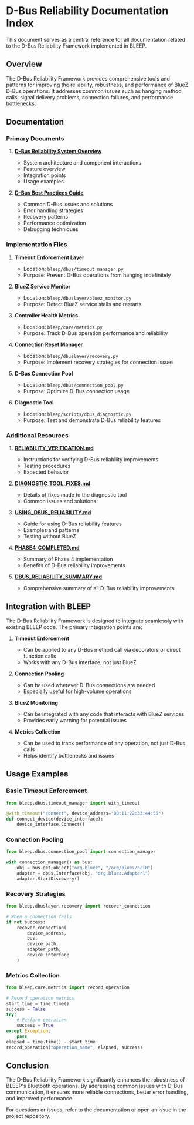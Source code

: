 # D-Bus Reliability Documentation Index

This document serves as a central reference for all documentation related to the D-Bus Reliability Framework implemented in BLEEP.

## Overview

The D-Bus Reliability Framework provides comprehensive tools and patterns for improving the reliability, robustness, and performance of BlueZ D-Bus operations. It addresses common issues such as hanging method calls, signal delivery problems, connection failures, and performance bottlenecks.

## Documentation

### Primary Documents

1. **[D-Bus Reliability System Overview](d-bus-reliability.md)**
   - System architecture and component interactions
   - Feature overview
   - Integration points
   - Usage examples

2. **[D-Bus Best Practices Guide](dbus_best_practices.md)**
   - Common D-Bus issues and solutions
   - Error handling strategies
   - Recovery patterns
   - Performance optimization
   - Debugging techniques

### Implementation Files

1. **Timeout Enforcement Layer**
   - Location: `bleep/dbus/timeout_manager.py`
   - Purpose: Prevent D-Bus operations from hanging indefinitely

2. **BlueZ Service Monitor**
   - Location: `bleep/dbuslayer/bluez_monitor.py`
   - Purpose: Detect BlueZ service stalls and restarts

3. **Controller Health Metrics**
   - Location: `bleep/core/metrics.py`
   - Purpose: Track D-Bus operation performance and reliability

4. **Connection Reset Manager**
   - Location: `bleep/dbuslayer/recovery.py`
   - Purpose: Implement recovery strategies for connection issues

5. **D-Bus Connection Pool**
   - Location: `bleep/dbus/connection_pool.py`
   - Purpose: Optimize D-Bus connection usage

6. **Diagnostic Tool**
   - Location: `bleep/scripts/dbus_diagnostic.py`
   - Purpose: Test and demonstrate D-Bus reliability features

### Additional Resources

1. **[RELIABILITY_VERIFICATION.md](../../RELIABILITY_VERIFICATION.md)**
   - Instructions for verifying D-Bus reliability improvements
   - Testing procedures
   - Expected behavior

2. **[DIAGNOSTIC_TOOL_FIXES.md](../../DIAGNOSTIC_TOOL_FIXES.md)**
   - Details of fixes made to the diagnostic tool
   - Common issues and solutions

3. **[USING_DBUS_RELIABILITY.md](../../USING_DBUS_RELIABILITY.md)**
   - Guide for using D-Bus reliability features
   - Examples and patterns
   - Testing without BlueZ

4. **[PHASE4_COMPLETED.md](../../PHASE4_COMPLETED.md)**
   - Summary of Phase 4 implementation
   - Benefits of D-Bus reliability improvements

5. **[DBUS_RELIABILITY_SUMMARY.md](../../DBUS_RELIABILITY_SUMMARY.md)**
   - Comprehensive summary of all D-Bus reliability improvements

## Integration with BLEEP

The D-Bus Reliability Framework is designed to integrate seamlessly with existing BLEEP code. The primary integration points are:

1. **Timeout Enforcement**
   - Can be applied to any D-Bus method call via decorators or direct function calls
   - Works with any D-Bus interface, not just BlueZ

2. **Connection Pooling**
   - Can be used wherever D-Bus connections are needed
   - Especially useful for high-volume operations

3. **BlueZ Monitoring**
   - Can be integrated with any code that interacts with BlueZ services
   - Provides early warning for potential issues

4. **Metrics Collection**
   - Can be used to track performance of any operation, not just D-Bus calls
   - Helps identify bottlenecks and issues

## Usage Examples

### Basic Timeout Enforcement

```python
from bleep.dbus.timeout_manager import with_timeout

@with_timeout("connect", device_address="00:11:22:33:44:55")
def connect_device(device_interface):
    device_interface.Connect()
```

### Connection Pooling

```python
from bleep.dbus.connection_pool import connection_manager

with connection_manager() as bus:
    obj = bus.get_object("org.bluez", "/org/bluez/hci0")
    adapter = dbus.Interface(obj, "org.bluez.Adapter1")
    adapter.StartDiscovery()
```

### Recovery Strategies

```python
from bleep.dbuslayer.recovery import recover_connection

# When a connection fails
if not success:
    recover_connection(
        device_address,
        bus,
        device_path,
        adapter_path,
        device_interface
    )
```

### Metrics Collection

```python
from bleep.core.metrics import record_operation

# Record operation metrics
start_time = time.time()
success = False
try:
    # Perform operation
    success = True
except Exception:
    pass
elapsed = time.time() - start_time
record_operation("operation_name", elapsed, success)
```

## Conclusion

The D-Bus Reliability Framework significantly enhances the robustness of BLEEP's Bluetooth operations. By addressing common issues with D-Bus communication, it ensures more reliable connections, better error handling, and improved performance.

For questions or issues, refer to the documentation or open an issue in the project repository.
